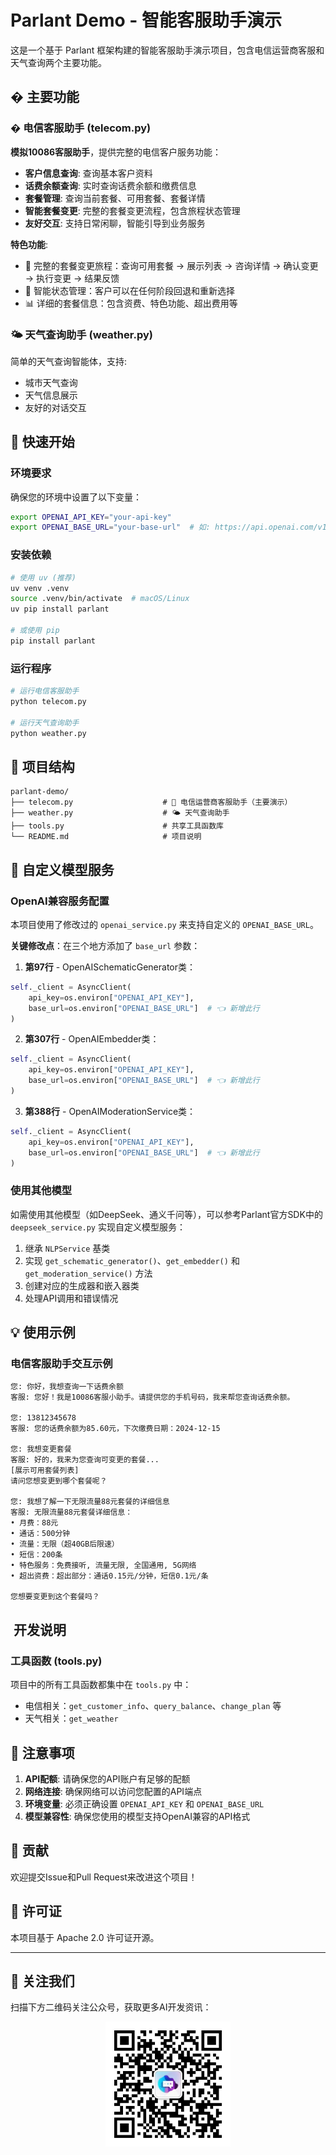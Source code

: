 # Parlant Demo - 智能客服助手演示

这是一个基于 Parlant 框架构建的智能客服助手演示项目，包含电信运营商客服和天气查询两个主要功能。

## � 主要功能

### � 电信客服助手 (telecom.py)

**模拟10086客服助手**，提供完整的电信客户服务功能：

- **客户信息查询**: 查询基本客户资料
- **话费余额查询**: 实时查询话费余额和缴费信息
- **套餐管理**: 查询当前套餐、可用套餐、套餐详情
- **智能套餐变更**: 完整的套餐变更流程，包含旅程状态管理
- **友好交互**: 支持日常闲聊，智能引导到业务服务

**特色功能**:

- 🔄 完整的套餐变更旅程：查询可用套餐 → 展示列表 → 咨询详情 → 确认变更 → 执行变更 → 结果反馈
- 🎯 智能状态管理：客户可以在任何阶段回退和重新选择
- 📊 详细的套餐信息：包含资费、特色功能、超出费用等

### 🌤️ 天气查询助手 (weather.py)

简单的天气查询智能体，支持:

- 城市天气查询
- 天气信息展示
- 友好的对话交互

## 🚀 快速开始

### 环境要求

确保您的环境中设置了以下变量：

```bash
export OPENAI_API_KEY="your-api-key"
export OPENAI_BASE_URL="your-base-url"  # 如: https://api.openai.com/v1
```

### 安装依赖

```bash
# 使用 uv (推荐)
uv venv .venv
source .venv/bin/activate  # macOS/Linux
uv pip install parlant

# 或使用 pip
pip install parlant
```

### 运行程序

```bash
# 运行电信客服助手
python telecom.py

# 运行天气查询助手  
python weather.py
```

## 📁 项目结构

```
parlant-demo/
├── telecom.py                    # 🌟 电信运营商客服助手（主要演示）
├── weather.py                    # 🌤️ 天气查询助手
├── tools.py                      # 共享工具函数库
└── README.md                     # 项目说明
```

## 🔧 自定义模型服务

### OpenAI兼容服务配置

本项目使用了修改过的 `openai_service.py` 来支持自定义的 `OPENAI_BASE_URL`。

**关键修改点**：在三个地方添加了 `base_url` 参数：

1. **第97行** - OpenAISchematicGenerator类：

```python
self._client = AsyncClient(
    api_key=os.environ["OPENAI_API_KEY"],
    base_url=os.environ["OPENAI_BASE_URL"]  # 👈 新增此行
)
```

2. **第307行** - OpenAIEmbedder类：

```python
self._client = AsyncClient(
    api_key=os.environ["OPENAI_API_KEY"],
    base_url=os.environ["OPENAI_BASE_URL"]  # 👈 新增此行
)
```

3. **第388行** - OpenAIModerationService类：

```python
self._client = AsyncClient(
    api_key=os.environ["OPENAI_API_KEY"],
    base_url=os.environ["OPENAI_BASE_URL"]  # 👈 新增此行
)
```

### 使用其他模型

如需使用其他模型（如DeepSeek、通义千问等），可以参考Parlant官方SDK中的 `deepseek_service.py` 实现自定义模型服务：

1. 继承 `NLPService` 基类
2. 实现 `get_schematic_generator()`、`get_embedder()` 和 `get_moderation_service()` 方法
3. 创建对应的生成器和嵌入器类
4. 处理API调用和错误情况

## 💡 使用示例

### 电信客服助手交互示例

```
您: 你好，我想查询一下话费余额
客服: 您好！我是10086客服小助手。请提供您的手机号码，我来帮您查询话费余额。

您: 13812345678  
客服: 您的话费余额为85.60元，下次缴费日期：2024-12-15

您: 我想变更套餐
客服: 好的，我来为您查询可变更的套餐...
[展示可用套餐列表]
请问您想变更到哪个套餐呢？

您: 我想了解一下无限流量88元套餐的详细信息
客服: 无限流量88元套餐详细信息：
• 月费：88元  
• 通话：500分钟
• 流量：无限（超40GB后限速）
• 短信：200条
• 特色服务：免费接听, 流量无限, 全国通用, 5G网络
• 超出资费：超出部分：通话0.15元/分钟，短信0.1元/条

您想要变更到这个套餐吗？
```

## ️ 开发说明

### 工具函数 (tools.py)

项目中的所有工具函数都集中在 `tools.py` 中：

- 电信相关：`get_customer_info`、`query_balance`、`change_plan` 等
- 天气相关：`get_weather`

## 📝 注意事项

1. **API配额**: 请确保您的API账户有足够的配额
2. **网络连接**: 确保网络可以访问您配置的API端点
3. **环境变量**: 必须正确设置 `OPENAI_API_KEY` 和 `OPENAI_BASE_URL`
4. **模型兼容性**: 确保您使用的模型支持OpenAI兼容的API格式

## 🤝 贡献

欢迎提交Issue和Pull Request来改进这个项目！

## 📄 许可证

本项目基于 Apache 2.0 许可证开源。

---

## 📱 关注我们

扫描下方二维码关注公众号，获取更多AI开发资讯：

<div align="center">
  <img src="qrcode_1m.jpg" alt="公众号二维码" width="200"/>
</div>
